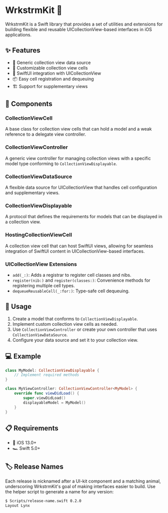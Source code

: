# WrkstrmKit 🧰

WrkstrmKit is a Swift library that provides a set of utilities and extensions for building flexible and reusable UICollectionView-based interfaces in iOS applications.

## ✨ Features

- 🧩 Generic collection view data source
- 🎨 Customizable collection view cells
- 🔄 SwiftUI integration with UICollectionView
- 📦 Easy cell registration and dequeuing
- 🏗️ Support for supplementary views

## 🧱 Components

### CollectionViewCell

A base class for collection view cells that can hold a model and a weak reference to a delegate view controller.

### CollectionViewController

A generic view controller for managing collection views with a specific model type conforming to `CollectionViewDisplayable`.

### CollectionViewDataSource

A flexible data source for UICollectionView that handles cell configuration and supplementary views.

### CollectionViewDisplayable

A protocol that defines the requirements for models that can be displayed in a collection view.

### HostingCollectionViewCell

A collection view cell that can host SwiftUI views, allowing for seamless integration of SwiftUI content in UICollectionView-based interfaces.

### UICollectionView Extensions

- `add(_:)`: Adds a registrar to register cell classes and nibs.
- `register(nib:)` and `register(classes:)`: Convenience methods for registering multiple cell types.
- `dequeueReusableCell(_:for:)`: Type-safe cell dequeuing.

## 🚀 Usage

1. Create a model that conforms to `CollectionViewDisplayable`.
2. Implement custom collection view cells as needed.
3. Use `CollectionViewController` or create your own controller that uses `CollectionViewDataSource`.
4. Configure your data source and set it to your collection view.

## 💻 Example

```swift
class MyModel: CollectionViewDisplayable {
    // Implement required methods
}

class MyViewController: CollectionViewController<MyModel> {
    override func viewDidLoad() {
        super.viewDidLoad()
        displayableModel = MyModel()
    }
}
```

## 📋 Requirements

- 📱 iOS 13.0+
- 🏎️ Swift 5.0+

## 🏷️ Release Names

Each release is nicknamed after a UI-kit component and a matching animal, underscoring WrkstrmKit's goal of making interfaces easier to build. Use the helper script to generate a name for any version:

```bash
$ Scripts/release-name.swift 0.2.0
Layout Lynx
```
